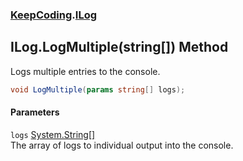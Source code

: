 ### [KeepCoding](KeepCoding.md 'KeepCoding').[ILog](KeepCoding_ILog.md 'KeepCoding.ILog')
## ILog.LogMultiple(string[]) Method
Logs multiple entries to the console.  
```csharp
void LogMultiple(params string[] logs);
```
#### Parameters
<a name='KeepCoding_ILog_LogMultiple(string__)_logs'></a>
`logs` [System.String](https://docs.microsoft.com/en-us/dotnet/api/System.String 'System.String')[[]](https://docs.microsoft.com/en-us/dotnet/api/System.Array 'System.Array')  
The array of logs to individual output into the console.
  
